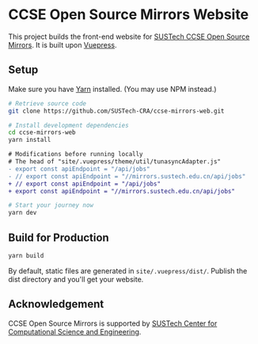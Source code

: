 # CCSE Open Source Mirrors Website

This project builds the front-end website for [SUSTech CCSE Open Source Mirrors](https://mirrors.sustech.rocks/). It is built upon [Vuepress](https://vuepress.vuejs.org/).

## Setup

Make sure you have [Yarn](https://yarnpkg.com/) installed. (You may use NPM instead.)

``` sh
# Retrieve source code
git clone https://github.com/SUSTech-CRA/ccse-mirrors-web.git

# Install development dependencies
cd ccse-mirrors-web
yarn install
```

```diff
# Modifications before running locally
# The head of "site/.vuepress/theme/util/tunasyncAdapter.js"
- export const apiEndpoint = "/api/jobs"
- // export const apiEndpoint = "//mirrors.sustech.edu.cn/api/jobs"
+ // export const apiEndpoint = "/api/jobs"
+ export const apiEndpoint = "//mirrors.sustech.edu.cn/api/jobs"
```

```sh
# Start your journey now
yarn dev
```

## Build for Production

``` sh
yarn build
```

By default, static files are generated in `site/.vuepress/dist/`. Publish the dist directory and you'll get your website.

## Acknowledgement

CCSE Open Source Mirrors is supported by [SUSTech Center for Computational Science and Engineering](http://hpc.sustech.edu.cn/).
